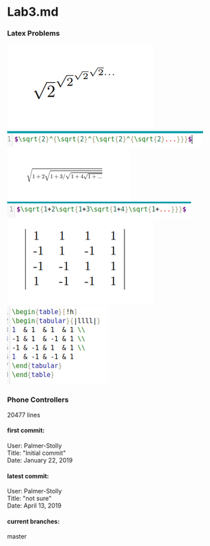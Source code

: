 # Lab3.md
### Latex Problems
![roottwo](https://github.com/gwild37/oss-repo-template/blob/master/labs/lab-03/images/roottwo.png)  
![roottwotex](https://github.com/gwild37/oss-repo-template/blob/master/labs/lab-03/images/roottwotex.png)  
![sqrt](https://github.com/gwild37/oss-repo-template/blob/master/labs/lab-03/images/sqrt.png)  
![sqrttex](https://github.com/gwild37/oss-repo-template/blob/master/labs/lab-03/images/sqrttex.png)  
![table](https://github.com/gwild37/oss-repo-template/blob/master/labs/lab-03/images/table.png)  
![tabletex](https://github.com/gwild37/oss-repo-template/blob/master/labs/lab-03/images/tabletex.png)  
### Phone Controllers
20477 lines  
#### first commit:  
User: Palmer-Stolly  
Title: "Initial commit"  
Date: January 22, 2019  
#### latest commit: 
User: Palmer-Stolly  
Title: "not sure"  
Date: April 13, 2019  
#### current branches:  
master  
